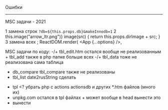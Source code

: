 
Ошибки

--------------------------------------------
MSC задачи - 2021

1 замена строк `?db=${this.props.db}&makeInnodb=1`
2 this.image("arrow_ltr.png")}
image(src) {
return this.props.dirImage + src;
}
3 замена всех <?
4 вынос с php еще код
5 ...options + $pageProps передача
  let options = <?=json_encode($pageProps)?>;
ReactDOM.render(
<App {...options} />,


MSC задачи по коду:
-/+ tbl_edit.htm остался вообще не реализованным + tbl_add также в php папке больше всех
-/+ tbl_data тоже не реализована сама таблица
- db_compare tbl_compare также не реализованы
- tbl_list date2rusString сделать
+ tpl <? убрать php с actions actionsdb и других *.htm файлов (много их)
+ unpkg.com остался в tpl файлах + может вообще в head вынести это
+ вынести <style> из tpl в общий css

MSC задачи - проверка, тесты интерфейса, что работает что нет: TODO

--------------------------------------------
docs/tasks.txt задачи от 2008 года...
